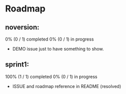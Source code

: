 # Roadmap

## noversion:

0% (0 / 1) completed
0% (0 / 1) in progress

* DEMO issue just to have something to show.

## sprint1:

100% (1 / 1) completed
0% (0 / 1) in progress

* ISSUE and roadmap reference in README (resolved)

